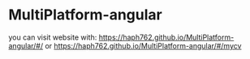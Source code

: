 # MultiPlatform-angular
you can visit website with: https://haph762.github.io/MultiPlatform-angular/#/ or https://haph762.github.io/MultiPlatform-angular/#/mycv
